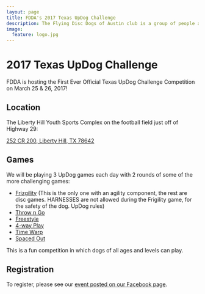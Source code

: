 ```yaml
---
layout: page
title: FDDA's 2017 Texas UpDog Challenge
description: The Flying Disc Dogs of Austin club is a group of people and their dogs who meet to play games with flying discs and who compete in disc dog competitions.
image:
  feature: logo.jpg
---
```


# 2017 Texas UpDog Challenge

FDDA is hosting the First Ever Official Texas UpDog Challenge Competition on March 25 & 26, 2017!

## Location

The Liberty Hill Youth Sports Complex on the football field just off of Highway 29:

[252 CR 200, Liberty Hill, TX 78642](https://goo.gl/maps/ZbtZLrczKF82)

## Games

We will be playing 3 UpDog games each day with 2 rounds of some of the more challenging games:

-   [Frizgility](https://updogchallenge.com/frizgility/) (This is the only one with an agility component, the rest are disc games. HARNESSES are not allowed during the Frigility game, for the safety of the dog. UpDog rules)
-   [Throw n Go](https://updogchallenge.com/throwngo/)
-   [Freestyle](https://updogchallenge.com/freestyle-showcase/)
-   [4-way Play](https://updogchallenge.com/4wayplay/)
-   [Time Warp](https://updogchallenge.com/time-warp/)
-   [Spaced Out](https://updogchallenge.com/spaced-out/)

This is a fun competition in which dogs of all ages and levels can play.

## Registration

To register, please see our [event posted on our Facebook page](https://www.facebook.com/events/1765936510389282/).
